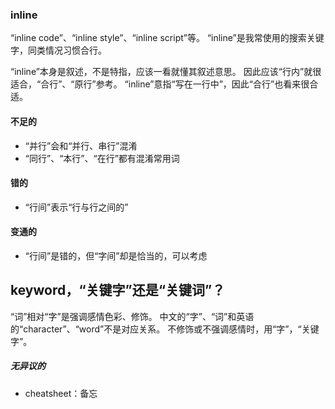 

### inline
“inline code”、“inline style”、“inline script”等。
“inline”是我常使用的搜索关键字，同类情况习惯合行。

“inline”本身是叙述，不是特指，应该一看就懂其叙述意思。
因此应该“行内”就很适合，“合行”、“原行”参考。
“inline”意指“写在一行中”，因此“合行”也看来很合适。

#### 不足的
- “并行”会和“并行、串行”混淆
- “同行”、“本行”、“在行”都有混淆常用词

#### 错的
- “行间”表示“行与行之间的”

#### 变通的
- “行间”是错的，但“字间”却是恰当的，可以考虑

## keyword，“关键字”还是“关键词”？
“词”相对“字”是强调感情色彩、修饰。
中文的“字”、“词”和英语的“character”、“word”不是对应关系。
不修饰或不强调感情时，用“字”，“关键字”。

##### 无异议的
- cheatsheet：备忘

